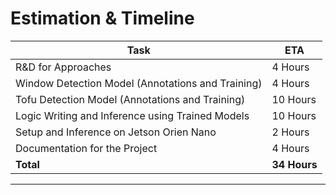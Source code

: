 # Estimation & Timeline

| Task                               | ETA         |
|------------------------------------|-------------|
| R&D for Approaches                 | 4 Hours     |
| Window Detection Model (Annotations and Training) | 4 Hours |
| Tofu Detection Model (Annotations and Training)  | 10 Hours |
| Logic Writing and Inference using Trained Models | 10 Hours |
| Setup and Inference on Jetson Orien Nano         | 2 Hours  |
| Documentation for the Project      | 4 Hours     |
| **Total**                          | **34 Hours**|

---